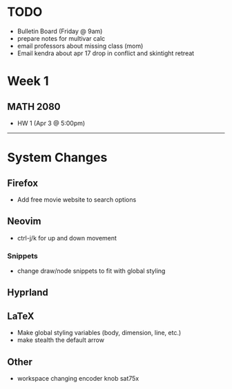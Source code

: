 # TODO
  - Bulletin Board (Friday @ 9am)
  - prepare notes for multivar calc
  - email professors about missing class (mom)
  - Email kendra about apr 17 drop in conflict and skintight retreat

# Week 1
## MATH 2080
  - HW 1 (Apr 3 @ 5:00pm)

---

# System Changes
## Firefox
  - Add free movie website to search options
## Neovim
  - ctrl-j/k for up and down movement
### Snippets
  - change draw/node snippets to fit with global styling
## Hyprland
## LaTeX
  - Make global styling variables (body, dimension, line, etc.)
  - make stealth the default arrow
## Other
  - workspace changing encoder knob sat75x
